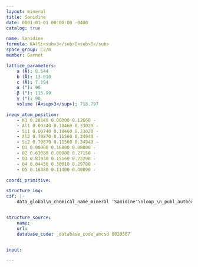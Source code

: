 ```yaml
---
layout: mineral
title: Sanidine
date: 0001-01-01 00:00:00 -0400
catalog: true

name: Sanidine
formula: KAlSi<sub>3</sub>O<sub>8</sub>
space_group: C2/m
member: Garnet

lattice_parameters:
    a (Å): 8.544
    b (Å): 13.010
    c (Å): 7.194
    α (°): 90
    β (°): 115.99
    γ (°): 90
    volume (Å<sup>3</sup>): 718.797

ineqv_atom_position: 
    - K1 0.28140 0.00000 0.12660 -
    - Al1 0.00740 0.18460 0.23020 -
    - Si1 0.00740 0.18460 0.23020 -
    - Al2 0.70870 0.11560 0.34940 -
    - Si2 0.70870 0.11560 0.34940 -
    - O1 0.00000 0.16800 0.00000 -
    - O2 0.63080 0.00000 0.27150 -
    - O3 0.81930 0.15160 0.22290 -
    - O4 0.04430 0.30610 0.29780 -
    - O5 0.16380 0.11400 0.40090 -

coordi_primitive: 

structure_img: 
cif: |-
    data_global\n_chemical_name_mineral 'Sanidine'\nloop_\n_publ_author_name\n'Deubener J'\n'Sternitzke M'\n'Mueller G'\n_journal_name_full 'American Mineralogist'\n_journal_volume 76 \n_journal_year 1991\n_journal_page_first 1620\n_journal_page_last 1627\n_publ_section_title\n;\n Feldspars MAlSi3O8 (M=H,Li,Ag) synthesized by low-temperature ion exchange\n;\n_database_code_amcsd 0020567\n_chemical_compound_source 'Volkesfeld, Eifel, Germany'\n_chemical_formula_sum 'K (Al Si3) O8'\n_cell_length_a 8.544\n_cell_length_b 13.010\n_cell_length_c 7.194\n_cell_angle_alpha 90\n_cell_angle_beta 115.99\n_cell_angle_gamma 90\n_cell_volume 718.797\n_exptl_crystal_density_diffrn      2.572\n_symmetry_space_group_name_H-M 'C 1 2/m 1'\nloop_\n_space_group_symop_operation_xyz\n  'x,y,z'\n  '1/2+x,1/2+y,z'\n  'x,-y,z'\n  '1/2+x,1/2-y,z'\n  '-x,y,-z'\n  '1/2-x,1/2+y,-z'\n  '-x,-y,-z'\n  '1/2-x,1/2-y,-z'\nloop_\n_atom_site_label\n_atom_site_fract_x\n_atom_site_fract_y\n_atom_site_fract_z\n_atom_site_occupancy\nK1   0.28140   0.00000   0.12660   1.00000\nAl1   0.00740   0.18460   0.23020   0.25000\nSi1   0.00740   0.18460   0.23020   0.75000\nAl2   0.70870   0.11560   0.34940   0.25000\nSi2   0.70870   0.11560   0.34940   0.75000\nO1   0.00000   0.16800   0.00000   1.00000\nO2   0.63080   0.00000   0.27150   1.00000\nO3   0.81930   0.15160   0.22290   1.00000\nO4   0.04430   0.30610   0.29780   1.00000\nO5   0.16380   0.11400   0.40090   1.00000\n\n


structure_source: 
    name:
    url:
    database_code: _database_code_amcsd 0020567


input:

---
```

